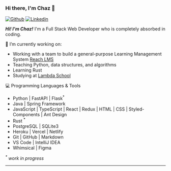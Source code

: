 ### Hi there, I'm Chaz 👋

<!--
**chazkiker2/chazkiker2**
### This is Chaz
-->
[![Github](https://img.shields.io/badge/-Github-000?style=flat&logo=Github&logoColor=white)](https://github.com/chazkiker2)
[![Linkedin](https://img.shields.io/badge/-LinkedIn-blue?style=flat&logo=Linkedin&logoColor=white)](https://www.linkedin.com/in/chaz-kiker/)

<p>
  <em><strong>Hi! I'm Chaz!</strong></em> I'm a Full Stack Web Developer who is completely absorbed in coding.
</p>


🌱 I’m currently working on:
 - Working with a team to build a general-purpose Learning Management System <a href="https://b.reachlms.dev/login">Reach LMS</a>
 - Teaching Python, data structures, and algorithms
 - Learning Rust
 - Studying at <a href="https://lambdaschool.com/">Lambda School</a>


:computer: Programming Languages & Tools
- Python | FastAPI | Flask<sup>*</sup>
- Java | Spring Framework
- JavaScript | TypeScript | React | Redux | HTML | CSS | Styled-Components | Ant Design
- Rust <sup>*</sup>
- PostgreSQL | SQLite3
- Heroku | Vercel | Netlify
- Git | GitHub | Markdown
- VS Code | IntelliJ IDEA
- Whimsical | Figma

<em><sup>*</sup> work in progress</em>

---
